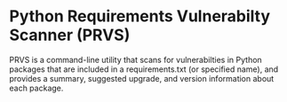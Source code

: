# Python Requirements Vulnerabilty Scanner (PRVS)
PRVS is a command-line utility that scans for vulnerabilties in Python packages that are included in a requirements.txt (or specified name), and provides a summary, suggested upgrade, and version information about each package. 
